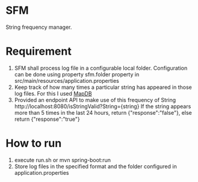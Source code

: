 # SFM
String frequency manager.

# Requirement
1. SFM shall process log file in a configurable local folder. Configuration can be done using property sfm.folder property in src/main/resources/application.properties
2. Keep track of how many times a particular string has appeared in those log files. For this I used [MapDB](http://www.mapdb.org/)
3. Provided an endpoint API to make use of this frequency of String http://localhost:8080/isStringValid?String={string} If the string appears more than 5 times in the last 24 hours, return {"response":"false"}, else return {"response":"true"}

# How to run
1. execute run.sh or mvn spring-boot:run
2. Store log files in the specified format and the folder configured in application.properties
